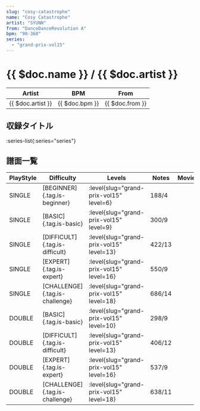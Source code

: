 ```yaml
---
slug: "cosy-catastrophe"
name: "Cosy Catastrophe"
artist: "SYUNN"
from: "DanceDanceRevolution A"
bpm: "90-360"
series:
  - "grand-prix-vol15"
---
```


# {{ $doc.name }} / {{ $doc.artist }}

|Artist|BPM|From|
|------|---|----|
|{{ $doc.artist }}|{{ $doc.bpm }}|{{ $doc.from }}|

## 収録タイトル

:series-list{:series="series"}

## 譜面一覧

|PlayStyle|Difficulty|Levels|Notes|Movie|
|---------|----------|------|-----|-----|
|SINGLE|[BEGINNER]{.tag.is-beginner}|<div class="field is-grouped is-grouped-multiline"> :level{slug="grand-prix-vol15" level=6}</div>|188/4||
|SINGLE|[BASIC]{.tag.is-basic}|<div class="field is-grouped is-grouped-multiline"> :level{slug="grand-prix-vol15" level=9}</div>|300/9||
|SINGLE|[DIFFICULT]{.tag.is-difficult}|<div class="field is-grouped is-grouped-multiline"> :level{slug="grand-prix-vol15" level=13}</div>|422/13||
|SINGLE|[EXPERT]{.tag.is-expert}|<div class="field is-grouped is-grouped-multiline"> :level{slug="grand-prix-vol15" level=16}</div>|550/9||
|SINGLE|[CHALLENGE]{.tag.is-challenge}|<div class="field is-grouped is-grouped-multiline"> :level{slug="grand-prix-vol15" level=18}</div>|686/14||
|DOUBLE|[BASIC]{.tag.is-basic}|<div class="field is-grouped is-grouped-multiline"> :level{slug="grand-prix-vol15" level=10}</div>|298/9||
|DOUBLE|[DIFFICULT]{.tag.is-difficult}|<div class="field is-grouped is-grouped-multiline"> :level{slug="grand-prix-vol15" level=13}</div>|406/12||
|DOUBLE|[EXPERT]{.tag.is-expert}|<div class="field is-grouped is-grouped-multiline"> :level{slug="grand-prix-vol15" level=16}</div>|537/9||
|DOUBLE|[CHALLENGE]{.tag.is-challenge}|<div class="field is-grouped is-grouped-multiline"> :level{slug="grand-prix-vol15" level=18}</div>|638/11||

